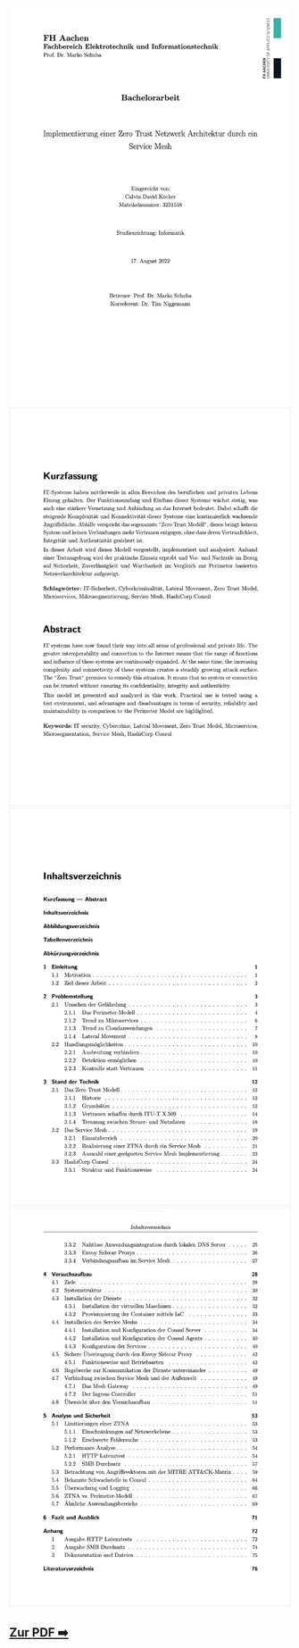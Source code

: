 <a href="Koecher_Zero_Trust_Consul.pdf">

![](.preview/1.png)
![](.preview/2.png)
![](.preview/3.png)
![](.preview/4.png)

## Zur [PDF ➡️](Koecher_Zero_Trust_Consul.pdf)
  
 </a>
